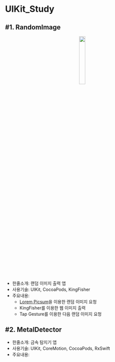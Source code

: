 # UIKit_Study

## #1. RandomImage
<p align="center"><img src="https://user-images.githubusercontent.com/54430715/120281403-de754180-c2f3-11eb-980b-8646a87d991e.gif" width="20%" height="20%"></p>

- 한줄소개: 랜덤 이미지 출력 앱
- 사용기술: UIKit, CocoaPods, KingFisher
- 주요내용:
  - [Lorem Picsum](https://picsum.photos/)을 이용한 랜덤 이미지 요청
  - KingFisher를 이용한 웹 이미지 출력
  - Tap Gesture를 이용한 다음 랜덤 이미지 요청


## #2. MetalDetector

- 한줄소개: 금속 탐지기 앱
- 사용기술: UIKit, CoreMotion, CocoaPods, RxSwift
- 주요내용:
